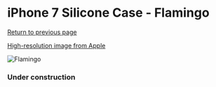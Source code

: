 # iPhone 7 Silicone Case - Flamingo

[Return to previous page](/iphone_7)

[High-resolution image from Apple](https://store.storeimages.cdn-apple.com/8756/as-images.apple.com/is/MQ592?wid=4500&hei=4500&fmt=png)

<div style="width: 384px"><img src="/everypreview/MQ592.png" alt="Flamingo"></div>

### Under construction
